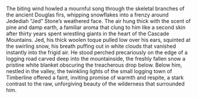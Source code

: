 The biting wind howled a mournful song through the skeletal branches of the ancient Douglas firs, whipping snowflakes into a frenzy around Jedediah “Jed” Stone’s weathered face.  The air hung thick with the scent of pine and damp earth, a familiar aroma that clung to him like a second skin after thirty years spent wrestling giants in the heart of the Cascade Mountains.  Jed, his thick woolen toque pulled low over his ears, squinted at the swirling snow, his breath puffing out in white clouds that vanished instantly into the frigid air.  He stood perched precariously on the edge of a logging road carved deep into the mountainside, the freshly fallen snow a pristine white blanket obscuring the treacherous drop below.  Below him, nestled in the valley, the twinkling lights of the small logging town of Timberline offered a faint, inviting promise of warmth and respite, a stark contrast to the raw, unforgiving beauty of the wilderness that surrounded him.
